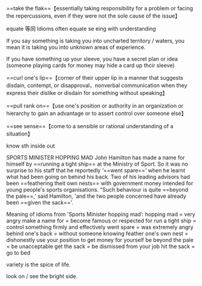 ==take the flak==【essentially taking responsibility for a problem or facing the repercussions, even if they were not the sole cause of the issue】

equate 等同
Idioms often equate se eing with understanding

If you say something is taking you into uncharted territory / waters, you mean it is taking you into unknown areas of experience.

If you have something up your sleeve, you have a secret plan or idea (someone playing cards for money may hide a card up thcir sleeve)

==curl one's lip==【corner of their upper lip in a manner that suggests disdain, contempt, or disapproval，nonverbal communication when they express their dislike or disdain for something without speaking】

==pull rank on==【use one's position or authority in an organization or hierarchy to gain an advantage or to assert control over someone else】

==see sense==【come to a sensible or rational understanding of a situation】


know sth inside out


SPORTS MINISTER HOPPING MAD
John Hamilton has made a name for himself by ==running a tight ship== at the Ministry of Sport. So it was no surprise to his staff that he reportedly ‘==went spare==’ when he learnt what had been going on behind his back. Two of his leading advisors had been ==feathering theit own nests== with government money intended for young people's sports organisations. “Such behaviour is quite ==beyond the pale==,' said Hamilton, 'and the two people concerned have already been ==given the sack=='.

Meaning of idioms from 'Sports Minister hopping mad’: 
hopping mad = very angry 
make a name for = become famous or respected for 
run a tight ship = control something firmly and effectively 
went spare = was extremely angry 
behind one's back = without someone knowing 
feather one's own nest = dishonestly use your position to get money for yourself 
be beyond the pale = be unacceptable 
get the sack = be dismissed from your job
hit the sack = go to bed

variety is the spice of life.

look on / see the bright side.
